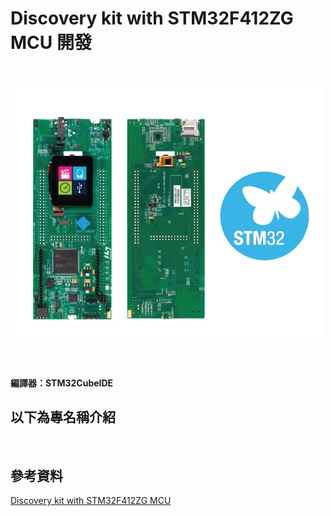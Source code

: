 # Discovery kit with STM32F412ZG MCU 開發

</br>

![STM32官網照片](image.png)

</br>

#### 編譯器：STM32CubeIDE

## 以下為專名稱介紹

</br>

## 參考資料

[Discovery kit with STM32F412ZG MCU](https://www.st.com/en/evaluation-tools/32f412gdiscovery.html#documentation)</br>

